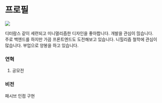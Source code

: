 # 프로필

![](/images/무제65_20230624223925.png)

디터람스 같이 세련되고 미니멀리즘한 디자인을 좋아합니다.
개발을 관심이 믾습니다. 주로 백엔드를 하지만 가끔 프론트엔드도 도전해보고 있습니다.
니힐리즘 철학에 관심이 많습니다.
부업으로 양봉을 하고 있습니다. 


### 연혁

1. 공모전

### 비전

패시브 인컴 구현
